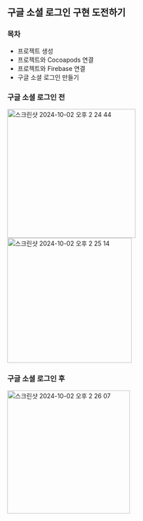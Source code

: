 ## 구글 소셜 로그인 구현 도전하기 

### 목차
+ 프로젝트 생성
+ 프로젝트와 Cocoapods 연결
+ 프로젝트와 Firebase 연결
+ 구글 소셜 로그인 만들기

### 구글 소셜 로그인 전
<img width="294" alt="스크린샷 2024-10-02 오후 2 24 44" src="https://github.com/user-attachments/assets/a31df430-7068-44d8-9da4-efd76d19ea0b">

<img width="285" alt="스크린샷 2024-10-02 오후 2 25 14" src="https://github.com/user-attachments/assets/ede116f3-028f-4f33-954c-0a41fc506b25">


### 구글 소셜 로그인 후

<img width="281" alt="스크린샷 2024-10-02 오후 2 26 07" src="https://github.com/user-attachments/assets/f564ba7e-11a9-4d62-88e1-e9bf6b8a41c8">













   



